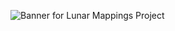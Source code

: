 ![Banner for Lunar Mappings Project](https://user-images.githubusercontent.com/66835910/231187089-c2c4c435-3aea-4b20-9e71-eb8814053ce2.png)

